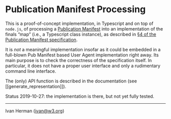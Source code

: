 
# Publication Manifest Processing

This is a proof-of-concept implementation, in Typescript and on top of `node.js`, of processing a [Publication Manifest](https://w3c.github.io/pub-manifest) into an implementation of the finals  “map” (i.e., a Typescript class instance), as described in [§4 of the Publication Manifest specification](https://w3c.github.io/pub-manifest/#manifest-processing).

It is _not_ a meaningful implementation insofar as it could be embedded in a full-blown Pub Manifest based User Agent implementation right away. Its main purpose is to check the correctness of the specification itself. In particular, it does not have a proper user interface and only a rudimentary command line interface.

The (only) API function is described in the documentation (see [[generate_representation]]).

Status 2019-10-27: the implementation is there, but not yet fully tested.



---

Ivan Herman (ivan@w3.org)
